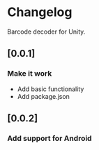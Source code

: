 # Changelog
Barcode decoder for Unity.

## [0.0.1]
### Make it work
- Add basic functionality
- Add package.json

## [0.0.2]
### Add support for Android